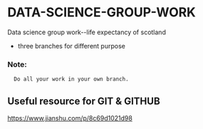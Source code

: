 # DATA-SCIENCE-GROUP-WORK
Data science group work--life expectancy of scotland
* three branches for different purpose 
### Note:
      Do all your work in your own branch.
      
## Useful resource for GIT & GITHUB

https://www.jianshu.com/p/8c69d1021d98
